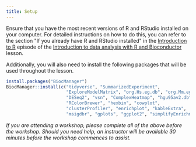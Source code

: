 ```yaml
---
title: Setup
---
```


Ensure that you have the most recent versions of R and RStudio installed on your computer. 
For detailed instructions on how to do this, you can refer to the section "If you already have R and RStudio installed" 
in the [Introduction to R](https://carpentries-incubator.github.io/bioc-intro/#r-and-rstudio)
episode of the [Introduction to data analysis with R and Bioconductor](https://carpentries-incubator.github.io/bioc-intro) lesson.

Additionally, you will also need to install the following packages that will be used throughout the lesson. 

```r
install.packages("BiocManager")
BiocManager::install(c("tidyverse", "SummarizedExperiment",
                       "ExploreModelMatrix", "org.Hs.eg.db", "org.Mm.eg.db",
                       "DESeq2", "vsn", "ComplexHeatmap", "hgu95av2.db",
                       "RColorBrewer", "hexbin", "cowplot",
                       "clusterProfiler", "enrichplot", "kableExtra",
                       "msigdbr", "gplots", "ggplot2", "simplifyEnrichment","apeglm"))

```

*If you are attending a workshop, please complete all of the above before the workshop. Should you need help, an instructor will be available 30 minutes before the workshop commences to assist.*







